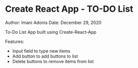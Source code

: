 # Create React App - TO-DO List

Author: Imani Adonis Date: December 29, 2020

To-Do List App built using Create-React-App

Features:

 - Input field to type new items
 - Add button to add buttons to list
 - Delete buttons to remove items from list
